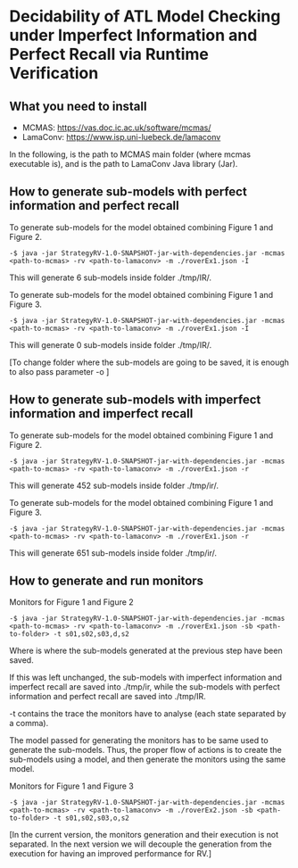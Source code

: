 # Decidability of ATL Model Checking under Imperfect Information and Perfect Recall via Runtime Verification


## What you need to install

- MCMAS: https://vas.doc.ic.ac.uk/software/mcmas/
- LamaConv: https://www.isp.uni-luebeck.de/lamaconv

In the following, <path-to-mcmas> is the path to MCMAS main folder (where mcmas executable is), 
and <path-to-lamaconv> is the path to LamaConv Java library (Jar).

## How to generate sub-models with perfect information and perfect recall

To generate sub-models for the model obtained combining Figure 1 and Figure 2.
```shell script
-$ java -jar StrategyRV-1.0-SNAPSHOT-jar-with-dependencies.jar -mcmas <path-to-mcmas> -rv <path-to-lamaconv> -m ./roverEx1.json -I
```
This will generate 6 sub-models inside folder ./tmp/IR/.

To generate sub-models for the model obtained combining Figure 1 and Figure 3.
```shell script
-$ java -jar StrategyRV-1.0-SNAPSHOT-jar-with-dependencies.jar -mcmas <path-to-mcmas> -rv <path-to-lamaconv> -m ./roverEx1.json -I
```
This will generate 0 sub-models inside folder ./tmp/IR/.

[To change folder where the sub-models are going to be saved, it is enough to also pass parameter -o <path-to-folder>]

## How to generate sub-models with imperfect information and imperfect recall

To generate sub-models for the model obtained combining Figure 1 and Figure 2.
```shell script
-$ java -jar StrategyRV-1.0-SNAPSHOT-jar-with-dependencies.jar -mcmas <path-to-mcmas> -rv <path-to-lamaconv> -m ./roverEx1.json -r
```
This will generate 452 sub-models inside folder ./tmp/ir/.

To generate sub-models for the model obtained combining Figure 1 and Figure 3.
```shell script
-$ java -jar StrategyRV-1.0-SNAPSHOT-jar-with-dependencies.jar -mcmas <path-to-mcmas> -rv <path-to-lamaconv> -m ./roverEx1.json -r
```
This will generate 651 sub-models inside folder ./tmp/ir/.

## How to generate and run monitors

Monitors for Figure 1 and Figure 2
```shell script
-$ java -jar StrategyRV-1.0-SNAPSHOT-jar-with-dependencies.jar -mcmas <path-to-mcmas> -rv <path-to-lamaconv> -m ./roverEx1.json -sb <path-to-folder> -t s01,s02,s03,d,s2 
```
Where <path-to-folder> is where the sub-models generated at the previous step have been saved.

If this was left unchanged, the sub-models with imperfect information and imperfect recall are saved into ./tmp/ir, while the sub-models
with perfect information and perfect recall are saved into ./tmp/IR.

-t contains the trace the monitors have to analyse (each state separated by a comma).

The model passed for generating the monitors has to be same used to generate the sub-models. Thus, the proper flow of actions is to create 
the sub-models using a model, and then generate the monitors using the same model.

Monitors for Figure 1 and Figure 3
```shell script
-$ java -jar StrategyRV-1.0-SNAPSHOT-jar-with-dependencies.jar -mcmas <path-to-mcmas> -rv <path-to-lamaconv> -m ./roverEx2.json -sb <path-to-folder> -t s01,s02,s03,o,s2 
```

[In the current version, the monitors generation and their execution is not separated. In the next version we will decouple 
the generation from the execution for having an improved performance for RV.]
